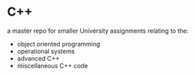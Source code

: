 # C++
a master repo for smaller University assignments relating to the:

* object oriented programming </item>
* operational systems </item>
* advanced C++ </item>
* miscellaneous C++ code </item>


